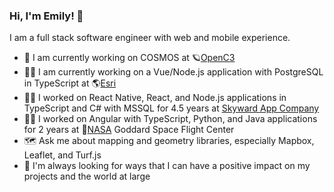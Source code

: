 ### Hi, I'm Emily! 🌻

I am a full stack software engineer with web and mobile experience.

- 💼 I am currently working on COSMOS at 🪐[OpenC3](https://github.com/OpenC3)
- 👩‍💻 I am currently working on a Vue/Node.js application with PostgreSQL in TypeScript at 🌎[Esri](https://github.com/Esri)
- 👩‍💻 I worked on React Native, React, and Node.js applications in TypeScript and C# with MSSQL for 4.5 years at [Skyward App Company](https://github.com/SkywardApps)
- 👩‍💻 I worked on Angular with TypeScript, Python, and Java applications for 2 years at 🚀[NASA](https://github.com/nasa) Goddard Space Flight Center
- 🗺️ Ask me about mapping and geometry libraries, especially Mapbox, Leaflet, and Turf.js
- 🌱 I'm always looking for ways that I can have a positive impact on my projects and the world at large

<!--
**EmilyRagan/EmilyRagan** is a ✨ _special_ ✨ repository because its `README.md` (this file) appears on your GitHub profile.

Here are some ideas to get you started:

- 🔭 I’m currently working on ...
- 🌱 I’m currently learning ...
- 👯 I’m looking to collaborate on ...
- 🤔 I’m looking for help with ...
- 💬 Ask me about ...
- 📫 How to reach me: ...
- 😄 Pronouns: ...
- ⚡ Fun fact: ...
-->

